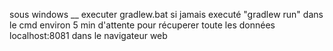 
sous windows __
executer gradlew.bat si jamais executé
"gradlew run" dans le cmd
environ 5 min d'attente pour récuperer toute les données
localhost:8081 dans le navigateur web
